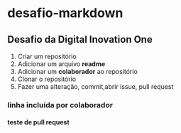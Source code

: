 # desafio-markdown
## Desafio da Digital Inovation One

1. Criar um repositório
2. Adicionar um arquivo **readme**
3. Adicionar um **colaborador** ao repositório
4. Clonar o repositório
5. Fazer uma alteração, commit,abrir issue, pull request


### linha incluída por colaborador ###

#### teste de pull request ####
